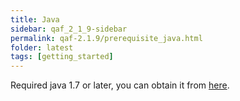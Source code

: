 ```yaml
---
title: Java
sidebar: qaf_2_1_9-sidebar
permalink: qaf-2.1.9/prerequisite_java.html
folder: latest
tags: [getting_started]
---
```


Required java 1.7 or later, you can obtain it from [here](http://www.oracle.com/technetwork/java/javase/downloads/index.html).
